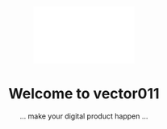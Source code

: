 <p align="center" style="margin-bottom: 0">
  <a href="https://vector011.com/">
    <img src="./logo-animated.gif" width="200" />
  </a>
</p>

<h1 align="center">Welcome to vector011</h1>

<p align="center">... make your digital product happen ...</p>
